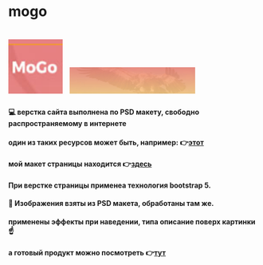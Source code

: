 # mogo
# <img src="img/logo.jpg" width="109px">&ensp;<img src="img/slide2.jpg" width="50%">
#### 💻 верстка сайта выполнена по PSD макету, свободно распространяемому в интернете <br>
#### один из таких ресурсов может быть, например: 👉[этот](http://psd-html-css.ru/shablony/besplatnye-psd-makety)
#### мой макет страницы находится 👉[здесь](https://cloud.mail.ru/public/ai9Q/YbZZEFCuK)
#### При верстке страницы применеа технология bootstrap 5.
#### 🚢 Изображения взяты из PSD макета, обработаны там же.
#### применены эффекты при наведении, типа описание поверх картинки ☝️
#### а готовый продукт можно посмотреть 👉[тут](https://dhl-service.github.io/index.html)
